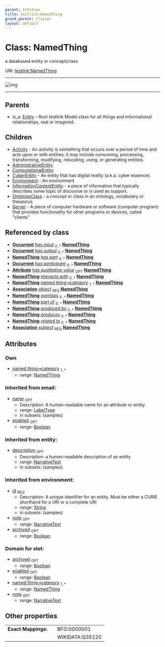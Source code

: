 ```yaml
---
parent: Entities
title: testlink:NamedThing
grand_parent: Classes
layout: default
---
```


# Class: NamedThing


a databased entity or concept/class

URI: [testlink:NamedThing](https://w3id.org/testlink/vocab/NamedThing)


---

![img](http://yuml.me/diagram/nofunky;dir:TB/class/[Server],[OntologyClass],[Occurrent],[NamedThing]%3Ccategory%201..%2A-%20[NamedThing%7Cid(i):string;name(i):label_type%20%3F;enabled(i):boolean%20%3F;archived(i):boolean%20%3F;description(i):narrative_text%20%3F;note(i):narrative_text%20%3F],[ComputationalProcessOrActivity]-%20has%20input%200..%2A%3E[NamedThing],[ComputationalProcessOrActivity]-%20has%20output%200..%2A%3E[NamedThing],[Configuration]-%20has%20part%200..%2A%3E[NamedThing],[Attribute]-%20has%20qualitative%20value%200..1%3E[NamedThing],[Association]-%20object%201..1%3E[NamedThing],[Association]-%20subject%201..1%3E[NamedThing],[NamedThing]%5E-[Server],[NamedThing]%5E-[OntologyClass],[NamedThing]%5E-[InformationContentEntity],[NamedThing]%5E-[Environment],[NamedThing]%5E-[CyberEntity],[NamedThing]%5E-[ComputationalEntity],[NamedThing]%5E-[AdministrativeEntity],[NamedThing]%5E-[Activity],[Entity]%5E-[NamedThing],[InformationContentEntity],[Environment],[Entity],[CyberEntity],[Configuration],[ComputationalProcessOrActivity],[ComputationalEntity],[Attribute],[Association],[AdministrativeEntity],[Activity])

---


## Parents

 *  is_a: [Entity](Entity.md) - Root testlink Model class for all things and informational relationships, real or imagined.

## Children

 * [Activity](Activity.md) - An activity is something that occurs over a period of time and acts upon or with entities; it may include consuming, processing, transforming, modifying, relocating, using, or generating entities.
 * [AdministrativeEntity](AdministrativeEntity.md)
 * [ComputationalEntity](ComputationalEntity.md)
 * [CyberEntity](CyberEntity.md) - An entity that has digital reality (a.k.a. cyber essence).
 * [Environment](Environment.md) - An environment
 * [InformationContentEntity](InformationContentEntity.md) - a piece of information that typically describes some topic of discourse or is used as support.
 * [OntologyClass](OntologyClass.md) - a concept or class in an ontology, vocabulary or thesaurus
 * [Server](Server.md) - A piece of computer hardware or software (computer program) that provides functionality for other programs or devices, called "clients"

## Referenced by class

 *  **[Occurrent](Occurrent.md)** *[has input](has_input.md)*  <sub>0..*</sub>  **[NamedThing](NamedThing.md)**
 *  **[Occurrent](Occurrent.md)** *[has output](has_output.md)*  <sub>0..*</sub>  **[NamedThing](NamedThing.md)**
 *  **[NamedThing](NamedThing.md)** *[has part](has_part.md)*  <sub>0..*</sub>  **[NamedThing](NamedThing.md)**
 *  **[Occurrent](Occurrent.md)** *[has participant](has_participant.md)*  <sub>0..*</sub>  **[NamedThing](NamedThing.md)**
 *  **[Attribute](Attribute.md)** *[has qualitative value](has_qualitative_value.md)*  <sub>OPT</sub>  **[NamedThing](NamedThing.md)**
 *  **[NamedThing](NamedThing.md)** *[interacts with](interacts_with.md)*  <sub>0..*</sub>  **[NamedThing](NamedThing.md)**
 *  **[NamedThing](NamedThing.md)** *[named thing➞category](named_thing_category.md)*  <sub>1..*</sub>  **[NamedThing](NamedThing.md)**
 *  **[Association](Association.md)** *[object](object.md)*  <sub>REQ</sub>  **[NamedThing](NamedThing.md)**
 *  **[NamedThing](NamedThing.md)** *[overlaps](overlaps.md)*  <sub>0..*</sub>  **[NamedThing](NamedThing.md)**
 *  **[NamedThing](NamedThing.md)** *[part of](part_of.md)*  <sub>0..*</sub>  **[NamedThing](NamedThing.md)**
 *  **[NamedThing](NamedThing.md)** *[produced by](produced_by.md)*  <sub>0..*</sub>  **[NamedThing](NamedThing.md)**
 *  **[NamedThing](NamedThing.md)** *[produces](produces.md)*  <sub>0..*</sub>  **[NamedThing](NamedThing.md)**
 *  **[NamedThing](NamedThing.md)** *[related to](related_to.md)*  <sub>0..*</sub>  **[NamedThing](NamedThing.md)**
 *  **[Association](Association.md)** *[subject](subject.md)*  <sub>REQ</sub>  **[NamedThing](NamedThing.md)**

## Attributes


### Own

 * [named thing➞category](named_thing_category.md)  <sub>1..*</sub>
    * range: [NamedThing](NamedThing.md)

### Inherited from email:

 * [name](name.md)  <sub>OPT</sub>
    * Description: A human-readable name for an attribute or entity.
    * range: [LabelType](types/LabelType.md)
    * in subsets: (samples)
 * [enabled](enabled.md)  <sub>OPT</sub>
    * range: [Boolean](types/Boolean.md)

### Inherited from entity:

 * [description](description.md)  <sub>OPT</sub>
    * Description: a human-readable description of an entity
    * range: [NarrativeText](types/NarrativeText.md)
    * in subsets: (samples)

### Inherited from environment:

 * [id](id.md)  <sub>REQ</sub>
    * Description: A unique identifier for an entity. Must be either a CURIE shorthand for a URI or a complete URI
    * range: [String](types/String.md)
    * in subsets: (samples)
 * [note](note.md)  <sub>OPT</sub>
    * range: [NarrativeText](types/NarrativeText.md)
 * [archived](archived.md)  <sub>OPT</sub>
    * range: [Boolean](types/Boolean.md)

### Domain for slot:

 * [archived](archived.md)  <sub>OPT</sub>
    * range: [Boolean](types/Boolean.md)
 * [enabled](enabled.md)  <sub>OPT</sub>
    * range: [Boolean](types/Boolean.md)
 * [named thing➞category](named_thing_category.md)  <sub>1..*</sub>
    * range: [NamedThing](NamedThing.md)
 * [note](note.md)  <sub>OPT</sub>
    * range: [NarrativeText](types/NarrativeText.md)

## Other properties

|  |  |  |
| --- | --- | --- |
| **Exact Mappings:** | | BFO:0000001 |
|  | | WIKIDATA:Q35120 |

